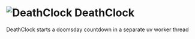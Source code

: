 ![DeathClock](https://github.com/victusfate/nodeDeathClock/raw/master/Dethklok.png)
DeathClock
===

DeathClock starts a doomsday countdown in a separate uv worker thread

